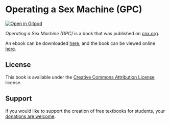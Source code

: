 # Operating a Sex Machine (GPC)

[![Open in Gitpod](https://gitpod.io/button/open-in-gitpod.svg)](https://gitpod.io/from-referrer/)

_Operating a Sex Machine (GPC)_ is a book that was published on [cnx.org](https://cnx.org/).

An ebook can be downloaded [here](https://github.com/cnx-user-books/cnxbook-operating-a-sex-machine-gpc/releases/latest), and the book can be viewed online [here](https://github.com/cnx-user-books/cnxbook-operating-a-sex-machine-gpc/releases/latest).

## License
This book is available under the [Creative Commons Attribution License](./LICENSE) license.

## Support
If you would like to support the creation of free textbooks for students, your [donations are welcome](https://riceconnect.rice.edu/donation/support-openstax-banner).
